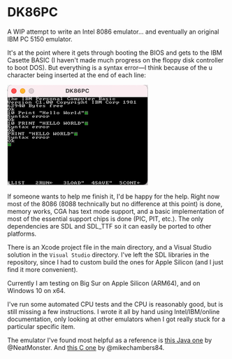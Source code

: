 # DK86PC
A WIP attempt to write an Intel 8086 emulator... and eventually an original IBM PC 5150 emulator.

It's at the point where it gets through booting the BIOS and gets to the IBM Casette BASIC (I haven't made much progress on the floppy disk controller to boot DOS). But everything is a syntax error—I think because of the u character being inserted at the end of each line: 

![Casette BASIC Booting](CasetteBASIC.png)

If someone wants to help me finish it, I'd be happy for the help. Right now most of the 8086 (8088 technically but no difference at this point) is done, memory works, CGA has text mode support, and a basic implementation of most of the essential support chips is done (PIC, PIT, etc.). The only dependencies are SDL and SDL_TTF so it can easily be ported to other platforms.

There is an Xcode project file in the main directory, and a Visual Studio solution in the `Visual Studio` directory. I've left the SDL libraries in the repository, since I had to custom build the ones for Apple Silicon (and I just find it more convenient).

Currently I am testing on Big Sur on Apple Silicon (ARM64), and on Windows 10 on x64.

I've run some automated CPU tests and the CPU is reasonably good, but is still missing a few instructions. I wrote it all by hand using Intel/IBM/online documentation, only looking at other emulators when I got really stuck for a particular specific item.

The emulator I've found most helpful as a reference is [this Java one](https://github.com/NeatMonster/Intel8086) by @NeatMonster. And [this C one](https://github.com/mikechambers84/XTulator/tree/master/XTulator/modules/video) by @mikechambers84.
